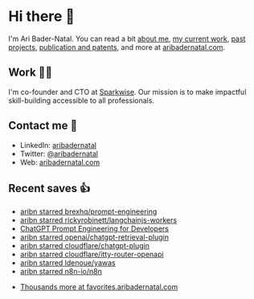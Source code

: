 # Hi there  👋

I'm Ari Bader-Natal. You can read a bit [about me](https://aribadernatal.com), [my current work](https://aribadernatal.com/projects/Sparkwise/), [past projects](https://aribadernatal.com/projects/), [publication and patents](https://aribadernatal.com/publications), and more at [aribadernatal.com](https://aribadernatal.com).

## Work  👨‍💻

I'm co-founder and CTO at [Sparkwise](https://sparkwise.co). Our mission is to make impactful skill-building accessible to all professionals.

## Contact me  💬 

- LinkedIn: [aribadernatal](https://linkedin.com/in/aribadernatal)
- Twitter: [@aribadernatal](https://twitter.com/aribadernatal)
- Web: [aribadernatal.com](https://aribadernatal.com)

## Recent saves  👍

<!--START_SECTION:feed-->
* [aribn starred brexhq&#x2F;prompt-engineering](https:&#x2F;&#x2F;favorites.aribadernatal.com&#x2F;github-favorites&#x2F;2023&#x2F;05&#x2F;aribn-starred-brexhq-prompt-engineering&#x2F;)
* [aribn starred rickyrobinett&#x2F;langchainjs-workers](https:&#x2F;&#x2F;favorites.aribadernatal.com&#x2F;github-favorites&#x2F;2023&#x2F;05&#x2F;aribn-starred-rickyrobinett-langchainjs-workers&#x2F;)
* [ChatGPT Prompt Engineering for Developers](https:&#x2F;&#x2F;favorites.aribadernatal.com&#x2F;pocket-favorites&#x2F;2023&#x2F;05&#x2F;chatgpt-prompt-engineering-for-developers&#x2F;)
* [aribn starred openai&#x2F;chatgpt-retrieval-plugin](https:&#x2F;&#x2F;favorites.aribadernatal.com&#x2F;github-favorites&#x2F;2023&#x2F;05&#x2F;aribn-starred-openai-chatgpt-retrieval-plugin&#x2F;)
* [aribn starred cloudflare&#x2F;chatgpt-plugin](https:&#x2F;&#x2F;favorites.aribadernatal.com&#x2F;github-favorites&#x2F;2023&#x2F;05&#x2F;aribn-starred-cloudflare-chatgpt-plugin&#x2F;)
* [aribn starred cloudflare&#x2F;itty-router-openapi](https:&#x2F;&#x2F;favorites.aribadernatal.com&#x2F;github-favorites&#x2F;2023&#x2F;05&#x2F;aribn-starred-cloudflare-itty-router-openapi&#x2F;)
* [aribn starred ldenoue&#x2F;yawas](https:&#x2F;&#x2F;favorites.aribadernatal.com&#x2F;github-favorites&#x2F;2023&#x2F;05&#x2F;aribn-starred-ldenoue-yawas&#x2F;)
* [aribn starred n8n-io&#x2F;n8n](https:&#x2F;&#x2F;favorites.aribadernatal.com&#x2F;github-favorites&#x2F;2023&#x2F;05&#x2F;aribn-starred-n8n-io-n8n&#x2F;)
<!--END_SECTION:feed-->
* [Thousands more at favorites.aribadernatal.com](https://favorites.aribadernatal.com)
